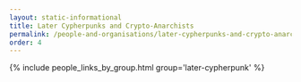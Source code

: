 ```yaml
---
layout: static-informational
title: Later Cypherpunks and Crypto-Anarchists
permalink: /people-and-organisations/later-cypherpunks-and-crypto-anarchists
order: 4
---
```


{% include people_links_by_group.html group='later-cypherpunk' %}
